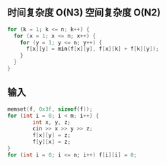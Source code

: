 ## 时间复杂度 O(N**3) 空间复杂度 O(N**2)
```cpp
for (k = 1; k <= n; k++) {
  for (x = 1; x <= n; x++) {
    for (y = 1; y <= n; y++) {
      f[x][y] = min(f[x][y], f[x][k] + f[k][y]);
    }
  }
}
```
## 输入
```cpp
memset(f, 0x3f, sizeof(f));
for (int i = 0; i < m; i++) {
		int x, y, z;
		cin >> x >> y >> z;
		f[x][y] = z;
		f[y][x] = z;
}
for (int i = 0; i <= n; i++) f[i][i] = 0;
```
